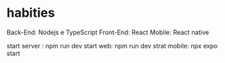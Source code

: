 # habities

Back-End: Nodejs e TypeScript
Front-End: React
Mobile: React native

start server : npm run dev
start web: npm run dev
strat mobile: npx expo start 
